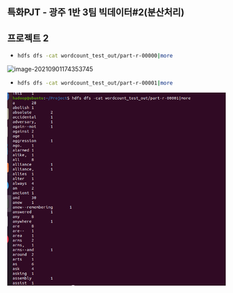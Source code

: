 ## 특화PJT - 광주 1반 3팀 빅데이터#2(분산처리)

## 프로젝트 2

- ```bash
  hdfs dfs -cat wordcount_test_out/part-r-00000|more
  ```

![image-20210901174353745](TIL.assets/image-20210901174353745.png)



- ```bash
  hdfs dfs -cat wordcount_test_out/part-r-00001|more
  ```

![image-20210901174423368](TIL.assets/image-20210901174423368.png)

 